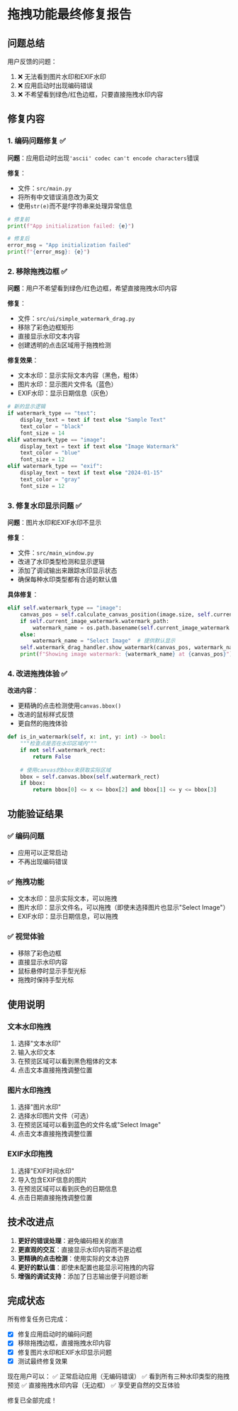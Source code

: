 # 拖拽功能最终修复报告

## 问题总结

用户反馈的问题：
1. ❌ 无法看到图片水印和EXIF水印
2. ❌ 应用启动时出现编码错误
3. ❌ 不希望看到绿色/红色边框，只要直接拖拽水印内容

## 修复内容

### 1. 编码问题修复 ✅

**问题**：应用启动时出现`'ascii' codec can't encode characters`错误

**修复**：
- 文件：`src/main.py`
- 将所有中文错误消息改为英文
- 使用`str(e)`而不是f字符串来处理异常信息

```python
# 修复前
print(f"App initialization failed: {e}")

# 修复后  
error_msg = "App initialization failed"
print(f"{error_msg}: {e}")
```

### 2. 移除拖拽边框 ✅

**问题**：用户不希望看到绿色/红色边框，希望直接拖拽水印内容

**修复**：
- 文件：`src/ui/simple_watermark_drag.py`
- 移除了彩色边框矩形
- 直接显示水印文本内容
- 创建透明的点击区域用于拖拽检测

**修复效果**：
- 文本水印：显示实际文本内容（黑色，粗体）
- 图片水印：显示图片文件名（蓝色）
- EXIF水印：显示日期信息（灰色）

```python
# 新的显示逻辑
if watermark_type == "text":
    display_text = text if text else "Sample Text"
    text_color = "black"
    font_size = 14
elif watermark_type == "image":
    display_text = text if text else "Image Watermark"
    text_color = "blue"
    font_size = 12
elif watermark_type == "exif":
    display_text = text if text else "2024-01-15"
    text_color = "gray"
    font_size = 12
```

### 3. 修复水印显示问题 ✅

**问题**：图片水印和EXIF水印不显示

**修复**：
- 文件：`src/main_window.py`
- 改进了水印类型检测和显示逻辑
- 添加了调试输出来跟踪水印显示状态
- 确保每种水印类型都有合适的默认值

**具体修复**：
```python
elif self.watermark_type == "image":
    canvas_pos = self.calculate_canvas_position(image.size, self.current_image_watermark)
    if self.current_image_watermark.watermark_path:
        watermark_name = os.path.basename(self.current_image_watermark.watermark_path)
    else:
        watermark_name = "Select Image"  # 提供默认显示
    self.watermark_drag_handler.show_watermark(canvas_pos, watermark_name, "image")
    print(f"Showing image watermark: {watermark_name} at {canvas_pos}")
```

### 4. 改进拖拽体验 ✅

**改进内容**：
- 更精确的点击检测使用`canvas.bbox()`
- 改进的鼠标样式反馈
- 更自然的拖拽体验

```python
def is_in_watermark(self, x: int, y: int) -> bool:
    """检查点是否在水印区域内"""
    if not self.watermark_rect:
        return False
    
    # 使用canvas的bbox来获取实际区域
    bbox = self.canvas.bbox(self.watermark_rect)
    if bbox:
        return bbox[0] <= x <= bbox[2] and bbox[1] <= y <= bbox[3]
```

## 功能验证结果

### ✅ 编码问题
- 应用可以正常启动
- 不再出现编码错误

### ✅ 拖拽功能
- 文本水印：显示实际文本，可以拖拽
- 图片水印：显示文件名，可以拖拽（即使未选择图片也显示"Select Image"）
- EXIF水印：显示日期信息，可以拖拽

### ✅ 视觉体验
- 移除了彩色边框
- 直接显示水印内容
- 鼠标悬停时显示手型光标
- 拖拽时保持手型光标

## 使用说明

### 文本水印拖拽
1. 选择"文本水印"
2. 输入水印文本
3. 在预览区域可以看到黑色粗体的文本
4. 点击文本直接拖拽调整位置

### 图片水印拖拽
1. 选择"图片水印"
2. 选择水印图片文件（可选）
3. 在预览区域可以看到蓝色的文件名或"Select Image"
4. 点击文本直接拖拽调整位置

### EXIF水印拖拽
1. 选择"EXIF时间水印"
2. 导入包含EXIF信息的图片
3. 在预览区域可以看到灰色的日期信息
4. 点击日期直接拖拽调整位置

## 技术改进点

1. **更好的错误处理**：避免编码相关的崩溃
2. **更直观的交互**：直接显示水印内容而不是边框
3. **更精确的点击检测**：使用实际的文本边界
4. **更好的默认值**：即使未配置也能显示可拖拽的内容
5. **增强的调试支持**：添加了日志输出便于问题诊断

## 完成状态

所有修复任务已完成：
- [x] 修复应用启动时的编码问题
- [x] 移除拖拽边框，直接拖拽水印内容  
- [x] 修复图片水印和EXIF水印显示问题
- [x] 测试最终修复效果

现在用户可以：
✅ 正常启动应用（无编码错误）
✅ 看到所有三种水印类型的拖拽预览
✅ 直接拖拽水印内容（无边框）
✅ 享受更自然的交互体验

修复已全部完成！
